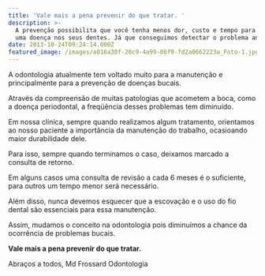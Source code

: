 ```yaml
---
title: 'Vale mais a pena prevenir do que tratar. '
description: >-
  A prevenção possibilita que você tenha menos dor, custo e tempo para resolver
  uma doença nos seus dentes. Já que conseguimos detectar o problema antes. 
date: 2013-10-24T09:24:14.000Z
featured_image: /images/a016a30f-26c9-4a99-86f9-fd2a0662223a_Foto-1.jpg
---
```


A odontologia atualmente tem voltado muito para a manutenção e principalmente para a prevenção de doenças bucais. 

Através da compreensão de muitas patologias que acometem a boca, como a doença periodontal, a freqüência desses problemas tem diminuído. 

Em nossa clínica, sempre quando realizamos algum tratamento, orientamos ao nosso paciente a importância da manutenção do trabalho, ocasioando maior durabilidade dele. 

Para isso, sempre quando terminamos o caso, deixamos marcado a consulta de retorno. 

Em alguns casos uma consulta de revisão a cada 6 meses é o suficiente, para outros um tempo menor será necessário. 

Além disso, nunca devemos esquecer que a escovação e o uso do fio dental são essenciais para essa manutenção. 

Assim, mudamos o conceito na odontologia pois diminuímos a chance da ocorrência de problemas bucais. 

**Vale mais a pena prevenir do que tratar.** 

Abraços a todos, Md Frossard Odontologia
